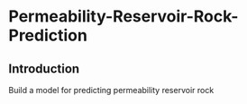 # Permeability-Reservoir-Rock-Prediction

## Introduction
Build a model for predicting permeability reservoir rock